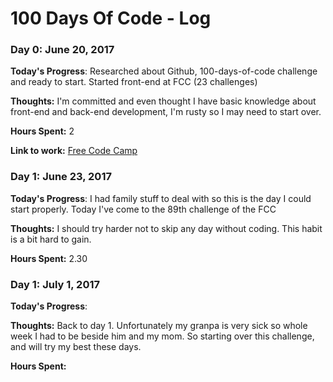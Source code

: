 # 100 Days Of Code - Log

### Day 0: June 20, 2017

**Today's Progress**: Researched about Github, 100-days-of-code challenge and ready to start.
                      Started front-end at FCC (23 challenges)

**Thoughts:** I'm committed and even thought I have basic knowledge about front-end and back-end development, I'm rusty so I may need to start over.

**Hours Spent:** 2

**Link to work:** [Free Code Camp](http://www.freecodecamp.com/map)

### Day 1: June 23, 2017

**Today's Progress**: I had family stuff to deal with so this is the day I could start properly. 
                      Today I've come to the 89th challenge of the FCC

**Thoughts:** I should try harder not to skip any day without coding. This habit is a bit hard to gain.  

**Hours Spent:** 2.30

### Day 1: July 1, 2017

**Today's Progress**: 

**Thoughts:** Back to day 1. Unfortunately my granpa is very sick so whole week I had to be beside him and my mom. So starting over this challenge, and will try my best these days.  

**Hours Spent:**

